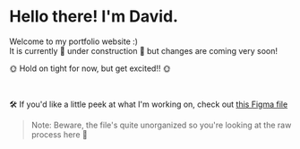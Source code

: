 # Hello there! I'm David.

Welcome to my portfolio website :)  
It is currently 🚧 under construction 🚧 but changes are coming very soon!

🌞 Hold on tight for now, but get excited!! 🌞

<br/>

🛠️ If you'd like a little peek at what I'm working on, check out [this Figma file](https://www.figma.com/design/txf2Jwh4GTlhP0SEGdeqYh/Portfolio?node-id=0-1&t=eE7FscHzwfQ9G82y-1)

> Note: Beware, the file's quite unorganized so you're looking at the raw process here 🫨
